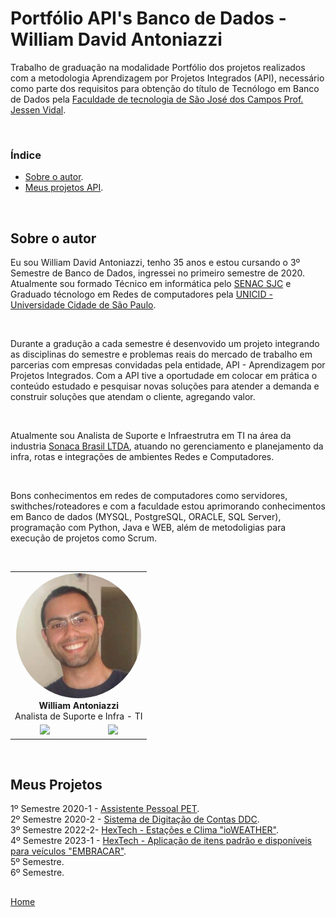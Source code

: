 # Portfólio API's Banco de Dados - William David Antoniazzi

Trabalho de graduação na modalidade Portfólio dos projetos realizados com a metodologia Aprendizagem por Projetos Integrados (API), necessário como parte dos requisitos para obtenção do título de Tecnólogo em Banco de Dados pela [Faculdade de tecnologia de São José dos Campos Prof. Jessen Vidal](https://fatecsjc-prd.azurewebsites.net/ "FATEC Prof. Jessen Vidal").

<br/>


### Índice

- [Sobre o autor](#sobre-o-autor).
- [Meus projetos API](#meus-projetos).

<br/>


## Sobre o autor

Eu sou William David Antoniazzi, tenho 35 anos e estou cursando o 3º Semestre de Banco de Dados, ingressei no primeiro semestre de 2020.
Atualmente sou formado Técnico em informática pelo [SENAC SJC](https://www.sp.senac.br/senac-sao-jose-dos-campos) e Graduado técnologo em Redes de computadores pela [UNICID - Universidade Cidade de São Paulo](https://www.unicid.edu.br/).

<br/>

Durante a gradução a cada semestre é desenvovido um projeto integrando as disciplinas do semestre e problemas reais do mercado de trabalho em parcerias com empresas convidadas pela entidade, API - Aprendizagem por Projetos Integrados.
Com a API tive a oportudade em colocar em prática o conteúdo estudado e pesquisar novas soluções para atender a demanda e construir soluções que atendam o cliente, agregando valor.

<br/>

Atualmente sou Analista de Suporte e Infraestrutra em TI na área da industria [Sonaca Brasil LTDA](https://www.linkedin.com/company/sonacabrasil), atuando no gerenciamento e planejamento da infra, rotas e integrações de ambientes Redes e Computadores.

<br/>  

Bons conhecimentos em redes de computadores como servidores, swithches/roteadores e com a faculdade estou aprimorando conhecimentos em Banco de dados (MYSQL, PostgreSQL, ORACLE, SQL Server), programação com Python, Java e WEB, além de metodoligias para execução de projetos como Scrum.

<br/>

<table border="0" align="center">
    <tr>
        <td colspan="2" align="center"><img style="border-radius: 50%;" src="https://github.com/williamantoniazzi/Bertoti/blob/main/TG_BDFatec/docsandimages/1516844738897.jpg" width="200px;"/><br/><b>William Antoniazzi</b></a><br/> Analista de Suporte e Infra - TI
        </td>
    </tr>
    <tr align="center">
        <td>
            <div>
            <a href="https://github.com/williamantoniazzi"><img src="https://img.shields.io/badge/Github-WilliamAntoniazzi-blue?style=flat-square&logo=github"></a>
            </div>
        </td>
        <td>
            <div>
            <a href="https://www.linkedin.com/in/williamantoniazzi/"><img src="https://img.shields.io/badge/LinkedIn-WilliamAntoniazzi-blue?style=flat-square&logo=linkedin"></a>
            </div>
        </td>
    </tr>
</table>


<br/>

## Meus Projetos

1º Semestre 2020-1 - [Assistente Pessoal PET](./semestres/sem1_api.md). <br/>
2º Semestre 2020-2 - [Sistema de Digitação de Contas DDC](./semestres/sem2_api.md). <br/>
3º Semestre 2022-2- [HexTech - Estações e Clima "ioWEATHER"](./semestres/sem3_api.md). <br/>
4º Semestre 2023-1 - [HexTech - Aplicação de itens padrão e disponíveis para veículos "EMBRACAR"](./semestres/sem4_api.md). <br/>
5º Semestre. <br/>
6º Semestre. <br/>

## 

[Home](#portfólio-apis-banco-de-dados---william-david-antoniazzi)
